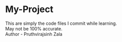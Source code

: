 # My-Project<br>
This are simply the code files I commit while learning. <br>
May not be 100% accurate.<br>
Author - Pruthvirajsinh Zala
